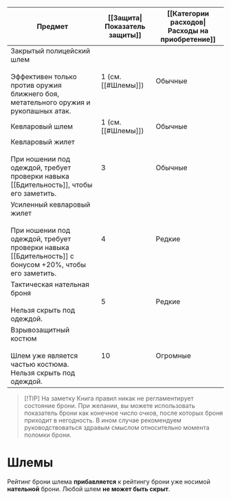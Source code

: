 
| Предмет                                                                                                                                 | [[Защита\|Показатель защиты]] | [[Категории расходов\|Расходы на приобретение]] |
| --------------------------------------------------------------------------------------------------------------------------------------- | ----------------------------- | ----------------------------------------------- |
| Закрытый полицейский шлем<br><br>Эффективен только против оружия ближнего боя, метательного оружия и рукопашных атак.                   | 1 (см. [[#Шлемы]])            | Обычные                                         |
| Кевларовый шлем                                                                                                                         | 1 (см. [[#Шлемы]])            | Обычные                                         |
| Кевларовый жилет<br><br>При ношении под одеждой, требует проверки навыка [[Бдительность]], чтобы его заметить.                          | 3                             | Обычные                                         |
| Усиленный кевларовый жилет<br><br>При ношении под одеждой, требует проверки навыка [[Бдительность]] с бонусом +20%, чтобы его заметить. | 4                             | Редкие                                          |
| Тактическая нательная броня<br><br>Нельзя скрыть под одеждой.                                                                           | 5                             | Редкие                                          |
| Взрывозащитный костюм<br><br>Шлем уже является частью костюма. Нельзя скрыть под одеждой.                                               | 10                            | Огромные                                        |

> [!TIP] На заметку
> Книга правил никак не регламентирует состояние брони. При желании, вы можете использовать показатель брони как конечное число очков, после которых броня приходит в негодность. В ином случае рекомендуем руководствоваться здравым смыслом относительно момента поломки брони.
# Шлемы

Рейтинг брони шлема **прибавляется** к рейтингу брони уже носимой **нательной** брони. Любой шлем **не может быть скрыт**.
